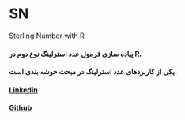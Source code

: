 # SN
Sterling Number with R
#### پیاده سازی فرمول عدد استرلینگ نوع دوم در R.
#### یکی از کاربردهای عدد استرلینگ در مبحث خوشه بندی است.


[linkedin]:https://linkedin.com/in/amirhossein-khadivi

#### [Linkedin][linkedin]

[github]:https://github.com/amirhossein-khadivi

#### [Github][github]
